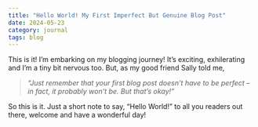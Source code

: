 ```yaml
---
title: "Hello World! My First Imperfect But Genuine Blog Post"
date: 2024-05-23
category: journal
tags: blog
---
```

This is it! I’m embarking on my blogging journey! It’s exciting, exhilerating and I’m a tiny bit nervous too. But, as my good friend Sally told me,

<blockquote><i>
“Just remember that your first blog post doesn’t have to be perfect – in fact, it probably won’t be. But that’s okay!”
</i></blockquote>

So this is it. Just a short note to say, “Hello World!” to all you readers out there, welcome and have a wonderful day!
